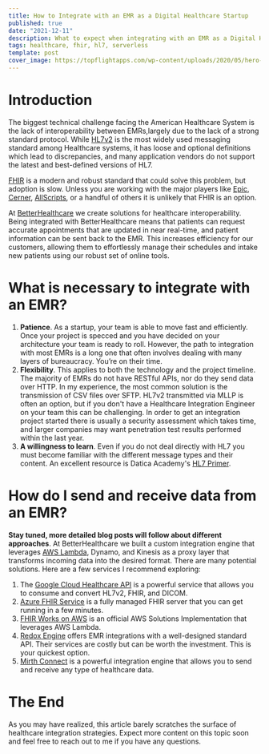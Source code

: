 ```yaml
---
title: How to Integrate with an EMR as a Digital Healthcare Startup
published: true
date: "2021-12-11"
description: What to expect when integrating with an EMR as a Digital Healthcare Startup. 
tags: healthcare, fhir, hl7, serverless
template: post
cover_image: https://topflightapps.com/wp-content/uploads/2020/05/hero-image-Epic-USCDI-on-FHIR-EHR-integration.jpg
---
```


# Introduction

The biggest technical challenge facing the American Healthcare System is the lack of interoperability between EMRs,largely due to the lack of a strong standard protocol. While [HL7v2](https://www.hl7.org/implement/standards/product_brief.cfm?product_id=185) is the most widely used messaging standard among Healthcare systems, it has loose and optional definitions which lead to discrepancies, and many application vendors do not support the latest and best-defined versions of HL7.    

[FHIR](https://fhir.org/) is a modern and robust standard that could solve this problem, but adoption is slow. Unless you are working with the major players like [Epic](https://fhir.epic.com/), [Cerner](https://fhir.cerner.com/), [AllScripts](https://developer.allscripts.com/content/fhir/), or a handful of others it is unlikely that FHIR is an option.

At [BetterHealthcare](https://www.betterhealthcare.co) we create solutions for healthcare interoperability. Being integrated with BetterHealthcare means that patients can request accurate appointments that are updated in near real-time, and patient information can be sent back to the EMR. This increases efficiency for our customers, allowing them to effortlessly manage their schedules and intake new patients using our robust set of online tools.


# What is necessary to integrate with an EMR?


1. **Patience**. As a startup, your team is able to move fast and efficiently. Once your project is specced and you have decided on your architecture your team is ready to roll. However, the path to integration with most EMRs is a long one that often involves dealing with many layers of bureaucracy. You’re on their time. 
2. **Flexibility**. This applies to both the technology and the project timeline. The majority of EMRs do not have RESTful APIs, nor do they send data over HTTP. In my experience, the most common solution is the transmission of CSV files over SFTP. HL7v2 transmitted via MLLP is often an option, but if you don't have a Healthcare Integration Engineer on your team this can be challenging. In order to get an integration project started there is usually a security assessment which takes time, and larger companies may want penetration test results performed within the last year.
3. **A willingness to learn**. Even if you do not deal directly with HL7 you must become familiar with the different message types and their content. An excellent resource is Datica Academy's [HL7 Primer](https://datica-2019.netlify.app/academy/hl7-101-a-primer/).

# How do I send and receive data from an EMR?

**Stay tuned, more detailed blog posts will follow about different approaches**. At BetterHealthcare we built a custom integration engine that leverages [AWS Lambda](https://aws.amazon.com/lambda/), Dynamo, and Kinesis as a proxy layer that transforms incoming data into the desired format. There are many potential solutions. Here are a few services I recommend exploring:

1. The [Google Cloud Healthcare API](https://cloud.google.com/healthcare-api/) is a powerful service that allows you to consume and convert HL7v2, FHIR, and DICOM.
2. [Azure FHIR Service](https://docs.microsoft.com/en-us/azure/healthcare-apis/fhir/) is a fully managed FHIR server that you can get running in a few minutes.
3. [FHIR Works on AWS](https://aws.amazon.com/solutions/implementations/fhir-works-on-aws/) is an official AWS Solutions Implementation that leverages AWS Lambda.
4. [Redox Engine](https://www.redoxengine.com/product/) offers EMR integrations with a well-designed standard API. Their services are costly but can be worth the investment. This is your quickest option.
5. [Mirth Connect](https://www.nextgen.com/products-and-services/integration-engine) is a powerful integration engine that allows you to send and receive any type of healthcare data.

# The End

As you may have realized, this article barely scratches the surface of healthcare integration strategies. Expect more content on this topic soon and feel free to reach out to me if you have any questions.


